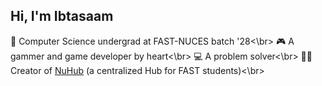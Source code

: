 ## Hi, I'm Ibtasaam

🏫 Computer Science undergrad at FAST-NUCES batch '28<\br>
🎮 A gammer and game developer by heart<\br>
💻 A problem solver<\br>
👨‍💻 Creator of [NuHub](nuhub.vercel.app) (a centralized Hub for FAST students)<\br>
